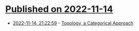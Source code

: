 # [Published on 2022-11-14](index.md)

* [2022-11-14, 21:22:59](https://news.ycombinator.com/item?id=33601318) - [Topology, a Categorical Approach](https://topology.mitpress.mit.edu/)
